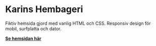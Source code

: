 # Karins Hembageri
Fiktiv hemsida gjord med vanlig HTML och CSS. Responsiv design för mobil, surfplatta och dator.

<a href="https://karins-hembageri.firebaseapp.com/" target="_blank">**Se hemsidan här**</a>
